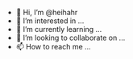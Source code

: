 - 👋 Hi, I’m @heihahr
- 👀 I’m interested in ...
- 🌱 I’m currently learning ...
- 💞️ I’m looking to collaborate on ...
- 📫 How to reach me ...

<!---
heihahr/heihahr is a ✨ special ✨ repository because its `README.md` (this file) appears on your GitHub profile.
You can click the Preview link to take a look at your changes.
--->
